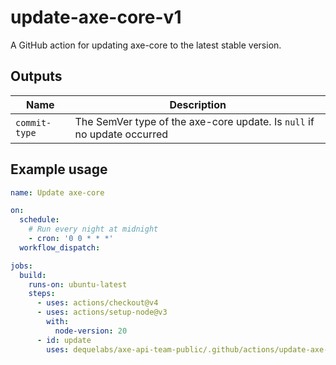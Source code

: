 # update-axe-core-v1

A GitHub action for updating axe-core to the latest stable version.

## Outputs

| Name          | Description                                                             |
| --------------| ----------------------------------------------------------------------- |
| `commit-type` | The SemVer type of the axe-core update. Is `null` if no update occurred |

## Example usage

```yaml
name: Update axe-core

on:
  schedule:
    # Run every night at midnight
    - cron: '0 0 * * *'
  workflow_dispatch:

jobs:
  build:
    runs-on: ubuntu-latest
    steps:
      - uses: actions/checkout@v4
      - uses: actions/setup-node@v3
        with:
          node-version: 20
      - id: update
        uses: dequelabs/axe-api-team-public/.github/actions/update-axe-core-v1@main
```
